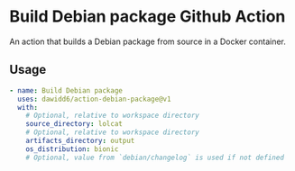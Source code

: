 # Build Debian package Github Action

An action that builds a Debian package from source in a Docker container.

## Usage

```yaml
- name: Build Debian package
  uses: dawidd6/action-debian-package@v1
  with:
    # Optional, relative to workspace directory
    source_directory: lolcat
    # Optional, relative to workspace directory
    artifacts_directory: output
    os_distribution: bionic
    # Optional, value from `debian/changelog` is used if not defined
```
